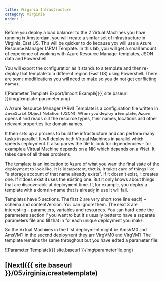 ```yaml
---
title: Virginia Infrastructure
category: Virginia
order: 1
---
```


Before you deploy a load balancer to the 2 Virtual Machines you have running in Amsterdam, you will create a similar set of infrastructure in Virginia, East US. This will be quicker to do because you will use a Azure Resource Manager (ARM) Template. In this lab, you will get a small amount of experience of working with Azure Resource Manager templates, JSON data and Powershell.

You will export the configuration as it stands to a template and then re-deploy that template to a different region (East US) using Powershell. There are some modifications you will need to make so you do not get conflicting names.

![Parameter Template Export/Import Example]({{ site.baseurl }}/img/template-parameter.png)

A Azure Resource Manager (ARM) Template is a configuration file written in JavaScript Object Notation (JSON). When you deploy a template, Azure opens it and reads out the resource types, their names, locations and other relevant properties like domain names.

It then sets up a process to build the infrastructure and can perform many tasks in parallel. It will deploy both Virtual Machines in parallel which speeds deployment. It also parses the file to look for dependencies – for example a Virtual Machine depends on a NIC which depends on a VNet. It takes care of all these problems.

The template is an indication to Azure of what you want the final state of the deployment to look like. It is idempotent; that is, it takes care of things like "a storage account of that name already exists". If it doesn't exist, it creates one. If it does exist it uses the existing one. But it only knows about things that are discoverable at deployment time. If, for example, you deploy a template with a domain-name that is already in use it will fail.

Templates have 5 sections. The first 2 are very short (one line each) – schema and contentVersion. You can ignore them. The next 3 are interesting – parameters, variables and resources. You can hard-code the parameters section if you want to but it's usually better to have a separate parameters file and fill that in for each unique deployment you make.

So the Virtual Machines in the first deployment might be AmsVM0 and AmsVM1; in the second deployment they are VirgVM0 and VirgVM1. The template remains the same throughout but you have edited a parameter file:

![Parameter Template]({{ site.baseurl }}/img/parameterfile.png)

## [Next]({{ site.baseurl }}/05virginia/createtemplate)